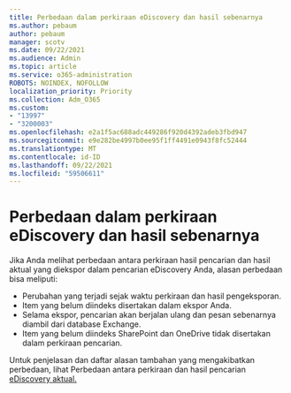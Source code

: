```yaml
---
title: Perbedaan dalam perkiraan eDiscovery dan hasil sebenarnya
ms.author: pebaum
author: pebaum
manager: scotv
ms.date: 09/22/2021
ms.audience: Admin
ms.topic: article
ms.service: o365-administration
ROBOTS: NOINDEX, NOFOLLOW
localization_priority: Priority
ms.collection: Adm_O365
ms.custom:
- "13997"
- "3200003"
ms.openlocfilehash: e2a1f5ac688adc449286f920d4392adeb3fbd947
ms.sourcegitcommit: e9e282be4997b0ee95f1ff4491e0943f8fc52444
ms.translationtype: MT
ms.contentlocale: id-ID
ms.lasthandoff: 09/22/2021
ms.locfileid: "59506611"
---
```

# <a name="difference-in-ediscovery-estimates-and-actual-results"></a>Perbedaan dalam perkiraan eDiscovery dan hasil sebenarnya

Jika Anda melihat perbedaan antara perkiraan hasil pencarian dan hasil aktual yang diekspor dalam pencarian eDiscovery Anda, alasan perbedaan bisa meliputi:

- Perubahan yang terjadi sejak waktu perkiraan dan hasil pengeksporan.
- Item yang belum diindeks disertakan dalam ekspor Anda.
- Selama ekspor, pencarian akan berjalan ulang dan pesan sebenarnya diambil dari database Exchange.
- Item yang belum diindeks SharePoint dan OneDrive tidak disertakan dalam perkiraan pencarian.

Untuk penjelasan dan daftar alasan tambahan yang mengakibatkan perbedaan, lihat Perbedaan antara perkiraan dan hasil pencarian [eDiscovery aktual.](https://docs.microsoft.com/microsoft-365/compliance/differences-between-estimated-and-actual-ediscovery-search-results)